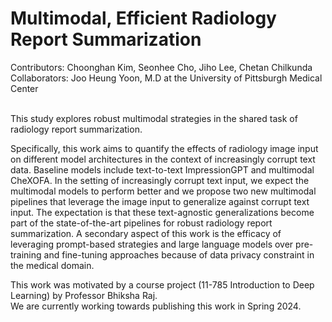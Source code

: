 # Multimodal, Efficient Radiology Report Summarization

Contributors: Choonghan Kim, Seonhee Cho, Jiho Lee, Chetan Chilkunda <br>
Collaborators: Joo Heung Yoon, M.D at the University of Pittsburgh Medical Center

<br>
This study explores robust multimodal strategies in the shared task of radiology report summarization.

Specifically, this work aims to quantify the effects of radiology image input on different model architectures in the context of 
increasingly corrupt text data. Baseline models include text-to-text ImpressionGPT and multimodal CheXOFA. In the setting of increasingly 
corrupt text input, we expect the multimodal models to perform better and we propose two new multimodal pipelines that leverage the image 
input to generalize against corrupt text input. The expectation is that these text-agnostic generalizations become part of the state-of-the-art 
pipelines for robust radiology report summarization. A secondary aspect of this work is the efficacy of leveraging prompt-based strategies and 
large language models over pre-training and fine-tuning approaches because of data privacy constraint in the medical domain.

This work was motivated by a course project (11-785 Introduction to Deep Learning) by Professor Bhiksha Raj. <br>
We are currently working towards publishing this work in Spring 2024.
